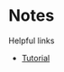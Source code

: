 # Notes

Helpful links

* [Tutorial](http://gregandaduck.blogspot.com/2014/12/how-to-make-game-like-fez-in-unity-part.html)